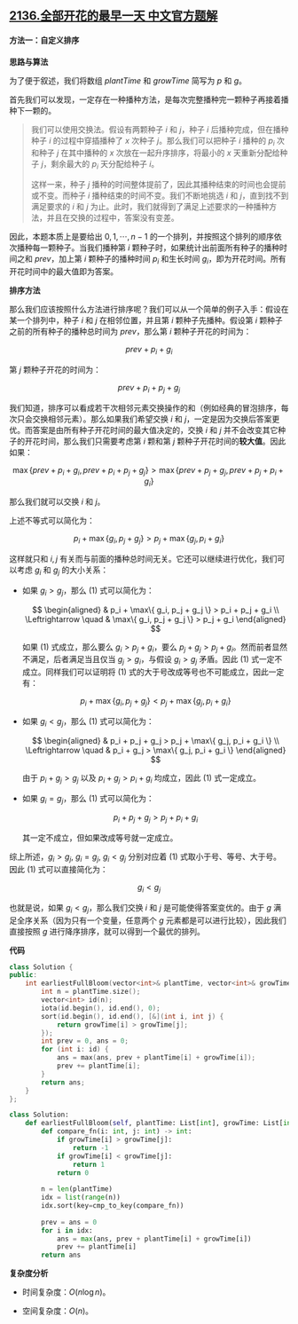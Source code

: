 ## [2136.全部开花的最早一天 中文官方题解](https://leetcode.cn/problems/earliest-possible-day-of-full-bloom/solutions/100000/quan-bu-kai-hua-de-zui-zao-yi-tian-by-le-ocxg)
#### 方法一：自定义排序

**思路与算法**

为了便于叙述，我们将数组 $\textit{plantTime}$ 和 $\textit{growTime}$ 简写为 $p$ 和 $g$。

首先我们可以发现，一定存在一种播种方法，是每次完整播种完一颗种子再接着播种下一颗的。

> 我们可以使用交换法。假设有两颗种子 $i$ 和 $j$，种子 $i$ 后播种完成，但在播种种子 $i$ 的过程中穿插播种了 $x$ 次种子 $j$。那么我们可以把种子 $i$ 播种的 $p_i$ 次和种子 $j$ 在其中播种的 $x$ 次放在一起升序排序，将最小的 $x$ 天重新分配给种子 $j$，剩余最大的 $p_i$ 天分配给种子 $i$。
>
> 这样一来，种子 $j$ 播种的时间整体提前了，因此其播种结束的时间也会提前或不变。而种子 $i$ 播种结束的时间不变。我们不断地挑选 $i$ 和 $j$，直到找不到满足要求的 $i$ 和 $j$ 为止。此时，我们就得到了满足上述要求的一种播种方法，并且在交换的过程中，答案没有变差。

因此，本题本质上是要给出 $0, 1, \cdots, n - 1$ 的一个排列，并按照这个排列的顺序依次播种每一颗种子。当我们播种第 $i$ 颗种子时，如果统计出前面所有种子的播种时间之和 $\textit{prev}$，加上第 $i$ 颗种子的播种时间 $p_i$ 和生长时间 $g_i$，即为开花时间。所有开花时间中的最大值即为答案。

**排序方法**

那么我们应该按照什么方法进行排序呢？我们可以从一个简单的例子入手：假设在某一个排列中，种子 $i$ 和 $j$ 在相邻位置，并且第 $i$ 颗种子先播种。假设第 $i$ 颗种子之前的所有种子的播种总时间为 $\textit{prev}$，那么第 $i$ 颗种子开花的时间为：

$$
\textit{prev} + p_i + g_i
$$

第 $j$ 颗种子开花的时间为：

$$
\textit{prev} + p_i + p_j + g_j
$$

我们知道，排序可以看成若干次相邻元素交换操作的和（例如经典的冒泡排序，每次只会交换相邻元素）。那么如果我们希望交换 $i$ 和 $j$，一定是因为交换后答案更优。而答案是由所有种子开花时间的最大值决定的，交换 $i$ 和 $j$ 并不会改变其它种子的开花时间，那么我们只需要考虑第 $i$ 颗和第 $j$ 颗种子开花时间的**较大值**。因此如果：

$$
\max\{ \textit{prev} + p_i + g_i, \textit{prev} + p_i + p_j + g_j \} > \max\{ \textit{prev} + p_j + g_j, \textit{prev} + p_j + p_i + g_i \} 
$$

那么我们就可以交换 $i$ 和 $j$。

上述不等式可以简化为：

$$
p_i + \max\{ g_i, p_j + g_j \} > p_j + \max\{ g_j, p_i + g_i \} \tag{1}
$$

这样就只和 $i, j$ 有关而与前面的播种总时间无关。它还可以继续进行优化，我们可以考虑 $g_i$ 和 $g_j$ 的大小关系：

- 如果 $g_i > g_j$，那么 $(1)$ 式可以简化为：

    $$
    \begin{aligned}
    & p_i + \max\{ g_i, p_j + g_j \} > p_i + p_j + g_i \\
    \Leftrightarrow \quad & \max\{ g_i, p_j + g_j \} > p_j + g_i
    \end{aligned}
    $$

    如果 $(1)$ 式成立，那么要么 $g_i > p_j + g_i$，要么 $p_j + g_j > p_j + g_i$。然而前者显然不满足，后者满足当且仅当 $g_j > g_i$，与假设 $g_i > g_j$ 矛盾。因此 $(1)$ 式一定不成立。同样我们可以证明将 $(1)$ 式的大于号改成等号也不可能成立，因此一定有：

    $$
    p_i + \max\{ g_i, p_j + g_j \} < p_j + \max\{ g_j, p_i + g_i \}
    $$

- 如果 $g_i < g_j$，那么 $(1)$ 式可以简化为：

    $$
    \begin{aligned}
    & p_i + p_j + g_j > p_j + \max\{ g_j, p_i + g_i \} \\
    \Leftrightarrow \quad & p_i + g_j > \max\{ g_j, p_i + g_i \}
    \end{aligned}
    $$

    由于 $p_i + g_j > g_j$ 以及 $p_i + g_j > p_i + g_i$ 均成立，因此 $(1)$ 式一定成立。

- 如果 $g_i = g_j$，那么 $(1)$ 式可以简化为：

    $$
    p_i + p_j + g_j > p_j + p_i + g_i
    $$

    其一定不成立，但如果改成等号就一定成立。

综上所述，$g_i > g_j$, $g_i = g_j$, $g_i < g_j$ 分别对应着 $(1)$ 式取小于号、等号、大于号。因此 $(1)$ 式可以直接简化为：

$$
g_i < g_j \tag{2}
$$

也就是说，如果 $g_i < g_j$，那么我们交换 $i$ 和 $j$ 是可能使得答案变优的。由于 $g$ 满足全序关系（因为只有一个变量，任意两个 $g$ 元素都是可以进行比较），因此我们直接按照 $g$ 进行降序排序，就可以得到一个最优的排列。

**代码**

```C++ [sol1-C++]
class Solution {
public:
    int earliestFullBloom(vector<int>& plantTime, vector<int>& growTime) {
        int n = plantTime.size();
        vector<int> id(n);  
        iota(id.begin(), id.end(), 0);
        sort(id.begin(), id.end(), [&](int i, int j) {
            return growTime[i] > growTime[j];
        });
        int prev = 0, ans = 0;
        for (int i: id) {
            ans = max(ans, prev + plantTime[i] + growTime[i]);
            prev += plantTime[i];
        }
        return ans;
    }
};
```

```Python [sol1-Python3]
class Solution:
    def earliestFullBloom(self, plantTime: List[int], growTime: List[int]) -> int:
        def compare_fn(i: int, j: int) -> int:
            if growTime[i] > growTime[j]:
                return -1
            if growTime[i] < growTime[j]:
                return 1
            return 0
        
        n = len(plantTime)
        idx = list(range(n))
        idx.sort(key=cmp_to_key(compare_fn))
        
        prev = ans = 0
        for i in idx:
            ans = max(ans, prev + plantTime[i] + growTime[i])
            prev += plantTime[i]
        return ans
```

**复杂度分析**

- 时间复杂度：$O(n \log n)$。

- 空间复杂度：$O(n)$。